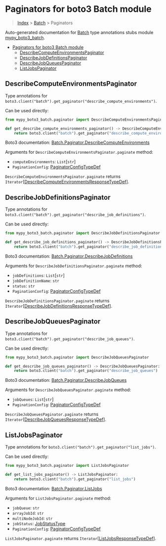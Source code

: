 # Paginators for boto3 Batch module

> [Index](..) > [Batch](.) > Paginators

Auto-generated documentation for
[Batch](https://boto3.amazonaws.com/v1/documentation/api/1.17.73/reference/services/batch.html#Batch)
type annotations stubs module
[mypy_boto3_batch](https://pypi.org/project/mypy-boto3-batch/).

- [Paginators for boto3 Batch module](#paginators-for-boto3-batch-module)
  - [DescribeComputeEnvironmentsPaginator](#describecomputeenvironmentspaginator)
  - [DescribeJobDefinitionsPaginator](#describejobdefinitionspaginator)
  - [DescribeJobQueuesPaginator](#describejobqueuespaginator)
  - [ListJobsPaginator](#listjobspaginator)

## DescribeComputeEnvironmentsPaginator

Type annotations for
`boto3.client("batch").get_paginator("describe_compute_environments")`.

Can be used directly:

```python
from mypy_boto3_batch.paginator import DescribeComputeEnvironmentsPaginator

def get_describe_compute_environments_paginator() -> DescribeComputeEnvironmentsPaginator:
    return boto3.client("batch").get_paginator("describe_compute_environments")
```

Boto3 documentation:
[Batch.Paginator.DescribeComputeEnvironments](https://boto3.amazonaws.com/v1/documentation/api/1.17.73/reference/services/batch.html#Batch.Paginator.DescribeComputeEnvironments)

Arguments for `DescribeComputeEnvironmentsPaginator.paginate` method:

- `computeEnvironments`: `List`\[`str`\]
- `PaginationConfig`:
  [PaginatorConfigTypeDef](./type_defs.md#paginatorconfigtypedef)

`DescribeComputeEnvironmentsPaginator.paginate` returns
`Iterator`\[[DescribeComputeEnvironmentsResponseTypeDef](./type_defs.md#describecomputeenvironmentsresponsetypedef)\].

## DescribeJobDefinitionsPaginator

Type annotations for
`boto3.client("batch").get_paginator("describe_job_definitions")`.

Can be used directly:

```python
from mypy_boto3_batch.paginator import DescribeJobDefinitionsPaginator

def get_describe_job_definitions_paginator() -> DescribeJobDefinitionsPaginator:
    return boto3.client("batch").get_paginator("describe_job_definitions")
```

Boto3 documentation:
[Batch.Paginator.DescribeJobDefinitions](https://boto3.amazonaws.com/v1/documentation/api/1.17.73/reference/services/batch.html#Batch.Paginator.DescribeJobDefinitions)

Arguments for `DescribeJobDefinitionsPaginator.paginate` method:

- `jobDefinitions`: `List`\[`str`\]
- `jobDefinitionName`: `str`
- `status`: `str`
- `PaginationConfig`:
  [PaginatorConfigTypeDef](./type_defs.md#paginatorconfigtypedef)

`DescribeJobDefinitionsPaginator.paginate` returns
`Iterator`\[[DescribeJobDefinitionsResponseTypeDef](./type_defs.md#describejobdefinitionsresponsetypedef)\].

## DescribeJobQueuesPaginator

Type annotations for
`boto3.client("batch").get_paginator("describe_job_queues")`.

Can be used directly:

```python
from mypy_boto3_batch.paginator import DescribeJobQueuesPaginator

def get_describe_job_queues_paginator() -> DescribeJobQueuesPaginator:
    return boto3.client("batch").get_paginator("describe_job_queues")
```

Boto3 documentation:
[Batch.Paginator.DescribeJobQueues](https://boto3.amazonaws.com/v1/documentation/api/1.17.73/reference/services/batch.html#Batch.Paginator.DescribeJobQueues)

Arguments for `DescribeJobQueuesPaginator.paginate` method:

- `jobQueues`: `List`\[`str`\]
- `PaginationConfig`:
  [PaginatorConfigTypeDef](./type_defs.md#paginatorconfigtypedef)

`DescribeJobQueuesPaginator.paginate` returns
`Iterator`\[[DescribeJobQueuesResponseTypeDef](./type_defs.md#describejobqueuesresponsetypedef)\].

## ListJobsPaginator

Type annotations for `boto3.client("batch").get_paginator("list_jobs")`.

Can be used directly:

```python
from mypy_boto3_batch.paginator import ListJobsPaginator

def get_list_jobs_paginator() -> ListJobsPaginator:
    return boto3.client("batch").get_paginator("list_jobs")
```

Boto3 documentation:
[Batch.Paginator.ListJobs](https://boto3.amazonaws.com/v1/documentation/api/1.17.73/reference/services/batch.html#Batch.Paginator.ListJobs)

Arguments for `ListJobsPaginator.paginate` method:

- `jobQueue`: `str`
- `arrayJobId`: `str`
- `multiNodeJobId`: `str`
- `jobStatus`: [JobStatusType](./literals.md#jobstatustype)
- `PaginationConfig`:
  [PaginatorConfigTypeDef](./type_defs.md#paginatorconfigtypedef)

`ListJobsPaginator.paginate` returns
`Iterator`\[[ListJobsResponseTypeDef](./type_defs.md#listjobsresponsetypedef)\].

